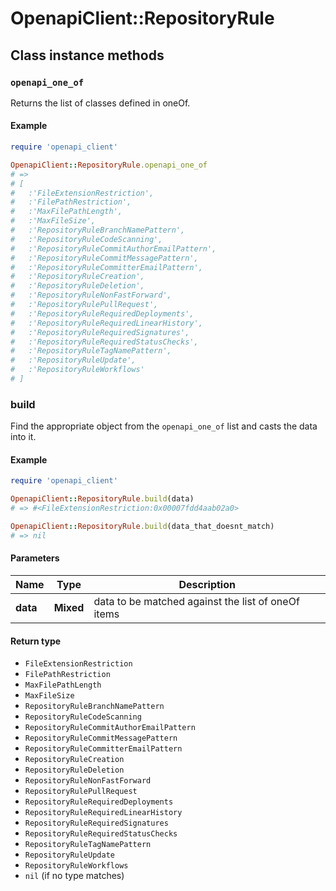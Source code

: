 # OpenapiClient::RepositoryRule

## Class instance methods

### `openapi_one_of`

Returns the list of classes defined in oneOf.

#### Example

```ruby
require 'openapi_client'

OpenapiClient::RepositoryRule.openapi_one_of
# =>
# [
#   :'FileExtensionRestriction',
#   :'FilePathRestriction',
#   :'MaxFilePathLength',
#   :'MaxFileSize',
#   :'RepositoryRuleBranchNamePattern',
#   :'RepositoryRuleCodeScanning',
#   :'RepositoryRuleCommitAuthorEmailPattern',
#   :'RepositoryRuleCommitMessagePattern',
#   :'RepositoryRuleCommitterEmailPattern',
#   :'RepositoryRuleCreation',
#   :'RepositoryRuleDeletion',
#   :'RepositoryRuleNonFastForward',
#   :'RepositoryRulePullRequest',
#   :'RepositoryRuleRequiredDeployments',
#   :'RepositoryRuleRequiredLinearHistory',
#   :'RepositoryRuleRequiredSignatures',
#   :'RepositoryRuleRequiredStatusChecks',
#   :'RepositoryRuleTagNamePattern',
#   :'RepositoryRuleUpdate',
#   :'RepositoryRuleWorkflows'
# ]
```

### build

Find the appropriate object from the `openapi_one_of` list and casts the data into it.

#### Example

```ruby
require 'openapi_client'

OpenapiClient::RepositoryRule.build(data)
# => #<FileExtensionRestriction:0x00007fdd4aab02a0>

OpenapiClient::RepositoryRule.build(data_that_doesnt_match)
# => nil
```

#### Parameters

| Name | Type | Description |
| ---- | ---- | ----------- |
| **data** | **Mixed** | data to be matched against the list of oneOf items |

#### Return type

- `FileExtensionRestriction`
- `FilePathRestriction`
- `MaxFilePathLength`
- `MaxFileSize`
- `RepositoryRuleBranchNamePattern`
- `RepositoryRuleCodeScanning`
- `RepositoryRuleCommitAuthorEmailPattern`
- `RepositoryRuleCommitMessagePattern`
- `RepositoryRuleCommitterEmailPattern`
- `RepositoryRuleCreation`
- `RepositoryRuleDeletion`
- `RepositoryRuleNonFastForward`
- `RepositoryRulePullRequest`
- `RepositoryRuleRequiredDeployments`
- `RepositoryRuleRequiredLinearHistory`
- `RepositoryRuleRequiredSignatures`
- `RepositoryRuleRequiredStatusChecks`
- `RepositoryRuleTagNamePattern`
- `RepositoryRuleUpdate`
- `RepositoryRuleWorkflows`
- `nil` (if no type matches)

